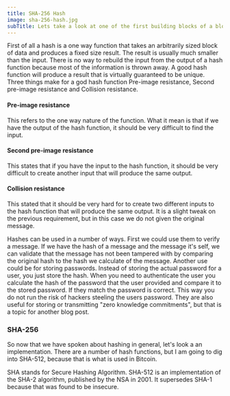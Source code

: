 ```yaml
---
title: SHA-256 Hash
image: sha-256-hash.jpg
subTitle: Lets take a look at one of the first building blocks of a block chain; hashing and in particular SHA-256.
---
```


First of all a hash is a one way function that takes an arbitrarily sized block of data and produces a fixed size result. The result is usually much smaller than the input. There is no way to rebuild the input from the output of a hash function because most of the information is thrown away. A good hash function will produce a result that is virtually guaranteed to be unique. Three things make for a god hash function Pre-image resistance, Second pre-image resistance and Collision resistance.

#### Pre-image resistance
This refers to the one way nature of the function. What it mean is that if we have the output of the hash function, it should be very difficult to find the input.

#### Second pre-image resistance
This states that if you have the input to the hash function, it should be very difficult to create another input that will produce the same output.

#### Collision resistance
This stated that it should be very hard for to create two different inputs to the hash function that will produce the same output. It is a slight tweak on the previous requirement, but in this case we do not given the original message.

Hashes can be used in a number of ways. First we could use them to verify a message. If we have the hash of a message and the message it's self, we can validate that the message has not been tampered with by comparing the original hash to the hash we calculate of the message. Another use could be for storing passwords. Instead of storing the actual password for a user, you just store the hash. When you need to authenticate the user you calculate the hash of the password that the user provided and compare it to the stored password. If they match the password is correct. This way you do not run the risk of hackers steeling the users password. They are also useful for storing or transmitting "zero knowledge commitments", but that is a topic for another blog post.

### SHA-256
So now that we have spoken about hashing in general, let's look a an implementation. There are a number of hash functions, but I am going to dig into SHA-512, because that is what is used in Bitcoin.

SHA stands for Secure Hashing Algorithm. SHA-512 is an implementation of the SHA-2 algorithm, published by the NSA in 2001. It supersedes SHA-1 because that was found to be insecure.
